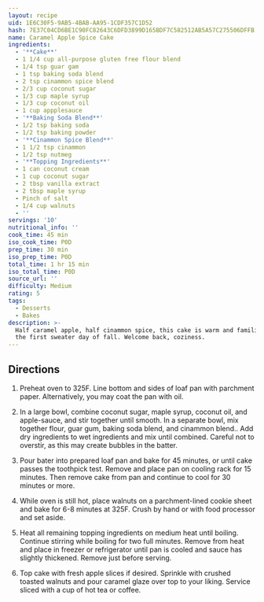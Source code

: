 ```yaml
---
layout: recipe
uid: 1E6C30F5-9AB5-4BAB-AA95-1CDF357C1D52
hash: 7E37C04CD6BE1C90FC82643C6DFD3899D165BDF7C582512AB5A57C275506DFFB
name: Caramel Apple Spice Cake
ingredients:
  - '**Cake**'
  - 1 1/4 cup all-purpose gluten free flour blend
  - 1/4 tsp guar gam
  - 1 tsp baking soda blend
  - 2 tsp cinammon spice blend
  - 2/3 cup coconut sugar
  - 1/3 cup maple syrup
  - 1/3 cup coconut oil
  - 1 cup appplesauce
  - '**Baking Soda Blend**'
  - 1/2 tsp baking soda
  - 1/2 tsp baking powder
  - '**Cinammon Spice Blend**'
  - 1 1/2 tsp cinammon
  - 1/2 tsp nutmeg
  - '**Topping Ingredients**'
  - 1 can coconut cream
  - 1 cup coconut sugar
  - 2 tbsp vanilla extract
  - 2 tbsp maple syrup
  - Pinch of salt
  - 1/4 cup walnuts
  - ''
servings: '10'
nutritional_info: ''
cook_time: 45 min
iso_cook_time: P0D
prep_time: 30 min
iso_prep_time: P0D
total_time: 1 hr 15 min
iso_total_time: P0D
source_url: ''
difficulty: Medium
rating: 5
tags:
  - Desserts
  - Bakes
description: >-
  Half caramel apple, half cinammon spice, this cake is warm and familiar, like
  the first sweater day of fall. Welcome back, coziness.
---
```

## Directions

1. Preheat oven to 325F. Line bottom and sides of loaf pan with parchment paper. Alternatively, you may coat the pan with oil.

2. In a large bowl, combine coconut sugar, maple syrup, coconut oil, and apple-sauce, and stir together until smooth. In a separate bowl, mix together flour, guar gum, baking soda blend, and cinammon blend.. Add dry ingredients to wet ingredients and mix until combined. Careful not to overstir, as this may create bubbles in the batter.

3. Pour bater into prepared loaf pan and bake for 45 minutes, or until cake passes the toothpick test. Remove and place pan on cooling rack for 15 minutes. Then remove cake from pan and continue to cool for 30 minutes or more.

4. While oven is still hot, place walnuts on a parchment-lined cookie sheet and bake for 6-8 minutes at 325F. Crush by hand or with food processor and set aside.

5. Heat all remaining topping ingredients on medium heat until boiling. Continue stirring while boiling for two full minutes. Remove from heat and place in freezer or refrigerator until pan is cooled and sauce has slightly thickened. Remove just before serving.

6. Top cake with fresh apple slices if desired. Sprinkle with crushed toasted walnuts and pour caramel glaze over top to your liking. Service sliced with a cup of hot tea or coffee.
